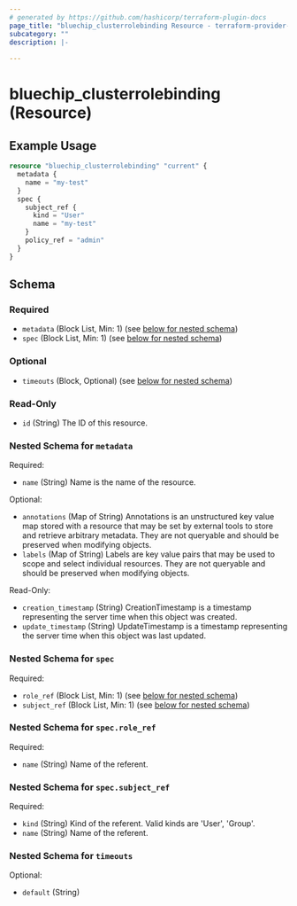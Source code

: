 ```yaml
---
# generated by https://github.com/hashicorp/terraform-plugin-docs
page_title: "bluechip_clusterrolebinding Resource - terraform-provider-bluechip"
subcategory: ""
description: |-
  
---
```


# bluechip_clusterrolebinding (Resource)



## Example Usage

```terraform
resource "bluechip_clusterrolebinding" "current" {
  metadata {
    name = "my-test"
  }
  spec {
    subject_ref {
      kind = "User"
      name = "my-test"
    }
    policy_ref = "admin"
  }
}
```

<!-- schema generated by tfplugindocs -->
## Schema

### Required

- `metadata` (Block List, Min: 1) (see [below for nested schema](#nestedblock--metadata))
- `spec` (Block List, Min: 1) (see [below for nested schema](#nestedblock--spec))

### Optional

- `timeouts` (Block, Optional) (see [below for nested schema](#nestedblock--timeouts))

### Read-Only

- `id` (String) The ID of this resource.

<a id="nestedblock--metadata"></a>
### Nested Schema for `metadata`

Required:

- `name` (String) Name is the name of the resource.

Optional:

- `annotations` (Map of String) Annotations is an unstructured key value map stored with a resource that may be set by external tools to store and retrieve arbitrary metadata. They are not queryable and should be preserved when modifying objects.
- `labels` (Map of String) Labels are key value pairs that may be used to scope and select individual resources. They are not queryable and should be preserved when modifying objects.

Read-Only:

- `creation_timestamp` (String) CreationTimestamp is a timestamp representing the server time when this object was created.
- `update_timestamp` (String) UpdateTimestamp is a timestamp representing the server time when this object was last updated.


<a id="nestedblock--spec"></a>
### Nested Schema for `spec`

Required:

- `role_ref` (Block List, Min: 1) (see [below for nested schema](#nestedblock--spec--role_ref))
- `subject_ref` (Block List, Min: 1) (see [below for nested schema](#nestedblock--spec--subject_ref))

<a id="nestedblock--spec--role_ref"></a>
### Nested Schema for `spec.role_ref`

Required:

- `name` (String) Name of the referent.


<a id="nestedblock--spec--subject_ref"></a>
### Nested Schema for `spec.subject_ref`

Required:

- `kind` (String) Kind of the referent. Valid kinds are 'User', 'Group'.
- `name` (String) Name of the referent.



<a id="nestedblock--timeouts"></a>
### Nested Schema for `timeouts`

Optional:

- `default` (String)
